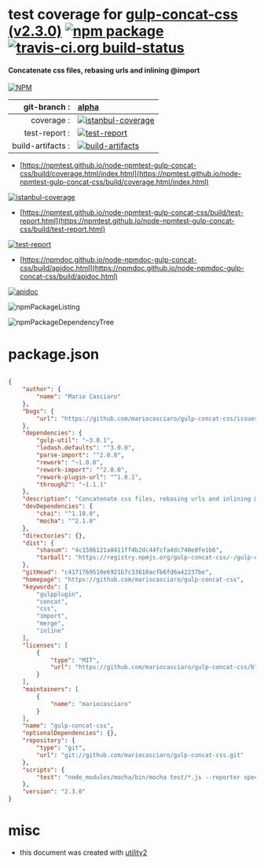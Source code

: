 # test coverage for  [gulp-concat-css (v2.3.0)](https://github.com/mariocasciaro/gulp-concat-css)  [![npm package](https://img.shields.io/npm/v/npmtest-gulp-concat-css.svg?style=flat-square)](https://www.npmjs.org/package/npmtest-gulp-concat-css) [![travis-ci.org build-status](https://api.travis-ci.org/npmtest/node-npmtest-gulp-concat-css.svg)](https://travis-ci.org/npmtest/node-npmtest-gulp-concat-css)
#### Concatenate css files, rebasing urls and inlining @import

[![NPM](https://nodei.co/npm/gulp-concat-css.png?downloads=true&downloadRank=true&stars=true)](https://www.npmjs.com/package/gulp-concat-css)

| git-branch : | [alpha](https://github.com/npmtest/node-npmtest-gulp-concat-css/tree/alpha)|
|--:|:--|
| coverage : | [![istanbul-coverage](https://npmtest.github.io/node-npmtest-gulp-concat-css/build/coverage.badge.svg)](https://npmtest.github.io/node-npmtest-gulp-concat-css/build/coverage.html/index.html)|
| test-report : | [![test-report](https://npmtest.github.io/node-npmtest-gulp-concat-css/build/test-report.badge.svg)](https://npmtest.github.io/node-npmtest-gulp-concat-css/build/test-report.html)|
| build-artifacts : | [![build-artifacts](https://npmtest.github.io/node-npmtest-gulp-concat-css/glyphicons_144_folder_open.png)](https://github.com/npmtest/node-npmtest-gulp-concat-css/tree/gh-pages/build)|

- [https://npmtest.github.io/node-npmtest-gulp-concat-css/build/coverage.html/index.html](https://npmtest.github.io/node-npmtest-gulp-concat-css/build/coverage.html/index.html)

[![istanbul-coverage](https://npmtest.github.io/node-npmtest-gulp-concat-css/build/screenCapture.buildCi.browser.%252Ftmp%252Fbuild%252Fcoverage.lib.html.png)](https://npmtest.github.io/node-npmtest-gulp-concat-css/build/coverage.html/index.html)

- [https://npmtest.github.io/node-npmtest-gulp-concat-css/build/test-report.html](https://npmtest.github.io/node-npmtest-gulp-concat-css/build/test-report.html)

[![test-report](https://npmtest.github.io/node-npmtest-gulp-concat-css/build/screenCapture.buildCi.browser.%252Ftmp%252Fbuild%252Ftest-report.html.png)](https://npmtest.github.io/node-npmtest-gulp-concat-css/build/test-report.html)

- [https://npmdoc.github.io/node-npmdoc-gulp-concat-css/build/apidoc.html](https://npmdoc.github.io/node-npmdoc-gulp-concat-css/build/apidoc.html)

[![apidoc](https://npmdoc.github.io/node-npmdoc-gulp-concat-css/build/screenCapture.buildCi.browser.%252Ftmp%252Fbuild%252Fapidoc.html.png)](https://npmdoc.github.io/node-npmdoc-gulp-concat-css/build/apidoc.html)

![npmPackageListing](https://npmtest.github.io/node-npmtest-gulp-concat-css/build/screenCapture.npmPackageListing.svg)

![npmPackageDependencyTree](https://npmtest.github.io/node-npmtest-gulp-concat-css/build/screenCapture.npmPackageDependencyTree.svg)



# package.json

```json

{
    "author": {
        "name": "Mario Casciaro"
    },
    "bugs": {
        "url": "https://github.com/mariocasciaro/gulp-concat-css/issues"
    },
    "dependencies": {
        "gulp-util": "~3.0.1",
        "lodash.defaults": "^3.0.0",
        "parse-import": "^2.0.0",
        "rework": "~1.0.0",
        "rework-import": "^2.0.0",
        "rework-plugin-url": "^1.0.1",
        "through2": "~1.1.1"
    },
    "description": "Concatenate css files, rebasing urls and inlining @import",
    "devDependencies": {
        "chai": "^1.10.0",
        "mocha": "^2.1.0"
    },
    "directories": {},
    "dist": {
        "shasum": "4c1586121a8411ff4b2dc44fcfa4dc740e8fe1b6",
        "tarball": "https://registry.npmjs.org/gulp-concat-css/-/gulp-concat-css-2.3.0.tgz"
    },
    "gitHead": "c4171769510e6921b7c33610acfb6fd6a42237be",
    "homepage": "https://github.com/mariocasciaro/gulp-concat-css",
    "keywords": [
        "gulpplugin",
        "concat",
        "css",
        "import",
        "merge",
        "inline"
    ],
    "licenses": [
        {
            "type": "MIT",
            "url": "https://github.com/mariocasciaro/gulp-concat-css/blob/master/LICENSE"
        }
    ],
    "maintainers": [
        {
            "name": "mariocasciaro"
        }
    ],
    "name": "gulp-concat-css",
    "optionalDependencies": {},
    "repository": {
        "type": "git",
        "url": "git://github.com/mariocasciaro/gulp-concat-css.git"
    },
    "scripts": {
        "test": "node_modules/mocha/bin/mocha test/*.js --reporter spec"
    },
    "version": "2.3.0"
}
```



# misc
- this document was created with [utility2](https://github.com/kaizhu256/node-utility2)
